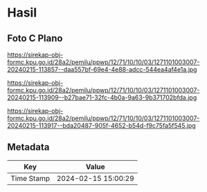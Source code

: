# Hasil

## Foto C Plano

https://sirekap-obj-formc.kpu.go.id/28a2/pemilu/ppwp/12/71/10/10/03/1271101003007-20240215-113857--daa557bf-69e4-4e88-adcc-544ea4af4e1a.jpg

https://sirekap-obj-formc.kpu.go.id/28a2/pemilu/ppwp/12/71/10/10/03/1271101003007-20240215-113909--b27bae71-32fc-4b0a-9a63-9b371702bfda.jpg

https://sirekap-obj-formc.kpu.go.id/28a2/pemilu/ppwp/12/71/10/10/03/1271101003007-20240215-113917--bda20487-905f-4652-b54d-f9c75fa5f545.jpg


## Metadata

| Key        | Value               |
| ---------- | ------------------- |
| Time Stamp | 2024-02-15 15:00:29 |



